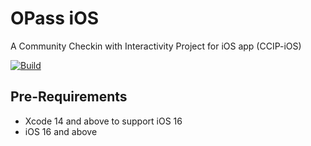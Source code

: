 # OPass iOS

A Community Checkin with Interactivity Project for iOS app (CCIP-iOS)

[![Build](https://github.com/CCIP-App/CCIP-iOS/actions/workflows/build.yml/badge.svg?branch=next)](https://github.com/CCIP-App/CCIP-iOS/actions/workflows/build.yml)

## Pre-Requirements

* Xcode 14 and above to support iOS 16
* iOS 16 and above
